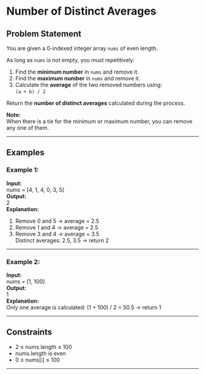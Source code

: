 # Number of Distinct Averages

## Problem Statement

You are given a 0-indexed integer array `nums` of even length.

As long as `nums` is not empty, you must repetitively:

1. Find the **minimum number** in `nums` and remove it.
2. Find the **maximum number** in `nums` and remove it.
3. Calculate the **average** of the two removed numbers using:  
   `(a + b) / 2`

Return the **number of distinct averages** calculated during the process.

**Note:**  
When there is a tie for the minimum or maximum number, you can remove any one of them.

---

## Examples

### Example 1:
**Input:**  
nums = [4, 1, 4, 0, 3, 5]  
**Output:**  
2  
**Explanation:**  
1. Remove 0 and 5 → average = 2.5  
2. Remove 1 and 4 → average = 2.5  
3. Remove 3 and 4 → average = 3.5  
Distinct averages: 2.5, 3.5 → return 2

---

### Example 2:
**Input:**  
nums = [1, 100]  
**Output:**  
1  
**Explanation:**  
Only one average is calculated: (1 + 100) / 2 = 50.5 → return 1

---

## Constraints

- 2 ≤ nums.length ≤ 100  
- nums.length is even  
- 0 ≤ nums[i] ≤ 100  

---
